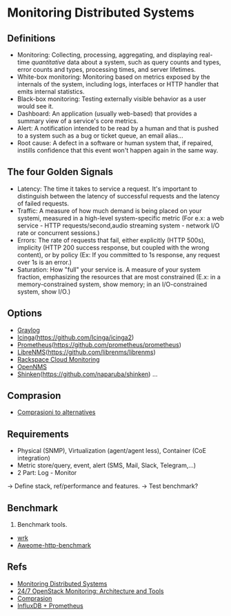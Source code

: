 # Monitoring Distributed Systems

## Definitions

- Monitoring: Collecting, processing, aggregating, and displaying real-time
  *quantitative* data about a system, such as query counts and types, error
  counts and types, processing times, and server lifetimes.
- White-box monitoring: Monitoring based on metrics exposed by the internals
  of the system, including logs, interfaces or HTTP handler that emits
  internal statistics.
- Black-box monitoring: Testing externally visible behavior as a user would
  see it.
- Dashboard: An application (usually web-based) that provides a summary view
  of a service's core metrics.
- Alert: A notification intended to be read by a human and that is pushed to a
  system such as a bug or ticket queue, an email alias...
- Root cause: A defect in a software or human system that, if repaired,
  instills confidence that this event won't happen again in the same way.

## The four Golden Signals

- Latency: The time it takes to service a request. It's important to
  distinguish between the latency of successful requests and the latency of
  failed requests.
- Traffic: A measure of how much demand is being placed on your systemi,
  measured in a high-level system-specific metric (For e.x: a web service -
  HTTP requests/second,audio streaming system - network I/O rate or concurrent
  sessions.)
- Errors: The rate of requests that fail, either explicitly (HTTP 500s),
  implicity (HTTP 200 success response, but coupled with the wrong content),
  or by policy (Ex: If you committed to 1s response, any request over 1s is an
  error.)
- Saturation: How "full" your service is. A measure of your system fraction,
  emphasizing the resources that are most constrained (E.x: in a
  memory-constrained system, show memory; in an I/O-constrained system, show
  I/O.)

## Options

- [Graylog](https://www.graylog.org/)
- [Icinga](https://www.icinga.com/)(<https://github.com/Icinga/icinga2>)
- [Prometheus](https://prometheus.io/)(<https://github.com/prometheus/prometheus>)
- [LibreNMS](http://www.librenms.org/)(<https://github.com/librenms/librenms>)
- [Rackspace Cloud Monitoring](https://github.com/rcbops/rpc-maas)
- [OpenNMS](https://www.opennms.org/en)
- [Shinken](http://www.shinken-monitoring.org)(<https://github.com/naparuba/shinken>)
...

## Comprasion

- [Comprasioni to alternatives](https://prometheus.io/docs/introduction/comparison/)

## Requirements

- Physical (SNMP), Virtualization (agent/agent less), Container (CoE
integration)
- Metric store/query, event, alert (SMS, Mail, Slack, Telegram,...)
- 2 Part: Log - Monitor

-> Define stack, ref/performance and features.
-> Test benchmark?

## Benchmark

1. Benchmark tools.

- [wrk](https://github.com/wg/wrk)
- [Aweome-http-benchmark](https://github.com/denji/awesome-http-benchmark)

## Refs

- [Monitoring Distributed Systems](https://landing.google.com/sre/book/chapters/monitoring-distributed-systems.html)
- [24/7 OpenStack Monitoring: Architecture and Tools](https://platform9.com/blog/24-7-openstack-monitoring-architecture-tools/)
- [Comprasion](https://www.loomsystems.com/blog/single-post/2017/06/07/prometheus-vs-grafana-vs-graphite-a-feature-comparison)
- [InfluxDB + Prometheus](https://www.percona.com/live/e17/sessions/using-prometheus-with-influxdb-for-metrics-storage)
